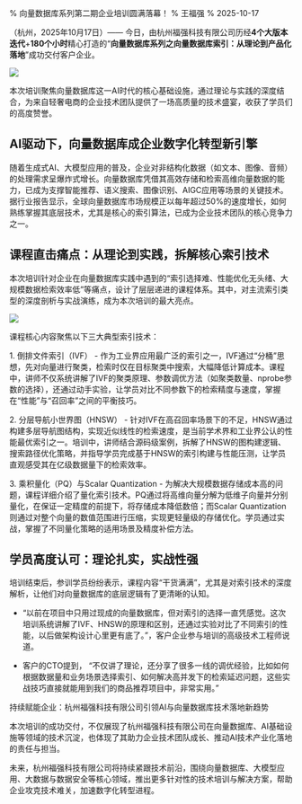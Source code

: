 % 向量数据库系列第二期企业培训圆满落幕！
% 王福强
% 2025-10-17

 
（杭州，2025年10月17日）—— 今日，由杭州福强科技有限公司历经**4个大版本迭代**+**180个小时**精心打造的“**向量数据库系列之向量数据库索引：从理论到产品化落地**”成功交付客户企业。

![](https://files.catbox.moe/mjot0j.jpg)

本次培训聚焦向量数据库这一AI时代的核心基础设施，通过理论与实践的深度结合，为来自轻奢电商的企业技术团队提供了一场高质量的技术盛宴，收获了学员们的高度赞誉。
 
## AI驱动下，向量数据库成企业数字化转型新引擎
 
随着生成式AI、大模型应用的普及，企业对非结构化数据（如文本、图像、音频）的处理需求呈爆炸式增长。向量数据库凭借其高效存储和检索高维向量数据的能力，已成为支撑智能推荐、语义搜索、图像识别、AIGC应用等场景的关键技术。据行业报告显示，全球向量数据库市场规模正以每年超过50%的速度增长，如何熟练掌握其底层技术，尤其是核心的索引算法，已成为企业技术团队的核心竞争力之一。
 
## 课程直击痛点：从理论到实践，拆解核心索引技术
 
本次培训针对企业在向量数据库实践中遇到的“索引选择难、性能优化无头绪、大规模数据检索效率低”等痛点，设计了层层递进的课程体系。其中，对主流索引类型的深度剖析与实战演练，成为本次培训的最大亮点。
 
![](https://files.catbox.moe/ndd2iu.png)

课程核心内容聚焦以下三大典型索引技术：
 
1. 倒排文件索引（IVF）
	- 作为工业界应用最广泛的索引之一，IVF通过“分桶”思想，先对向量进行聚类，检索时仅在目标聚类中搜索，大幅降低计算成本。课程中，讲师不仅系统讲解了IVF的聚类原理、参数调优方法（如聚类数量、nprobe参数的选择），还通过动手实验，让学员对比不同参数下的检索精度与速度，掌握在“性能”与“召回率”之间的平衡技巧。

2. 分层导航小世界图（HNSW）
	- 针对IVF在高召回率场景下的不足，HNSW通过构建多层导航图结构，实现近似线性的检索速度，是当前学术界和工业界公认的性能最优索引之一。培训中，讲师结合源码级案例，拆解了HNSW的图构建逻辑、搜索路径优化策略，并指导学员完成基于HNSW的索引构建与性能压测，让学员直观感受其在亿级数据量下的检索效率。

3. 乘积量化（PQ）与Scalar Quantization
	- 为解决大规模数据存储成本高的问题，课程详细介绍了量化索引技术。PQ通过将高维向量分解为低维子向量并分别量化，在保证一定精度的前提下，将存储成本降低数倍；而Scalar Quantization则通过对整个向量的数值范围进行压缩，实现更轻量级的存储优化。学员通过实战，掌握了不同量化策略的适用场景及精度补偿方法。
 
## 学员高度认可：理论扎实，实战性强
 
培训结束后，参训学员纷纷表示，课程内容“干货满满”，尤其是对索引技术的深度解析，让他们对向量数据库的底层逻辑有了更清晰的认知。
 
- “以前在项目中只用过现成的向量数据库，但对索引的选择一直凭感觉。这次培训系统讲解了IVF、HNSW的原理和区别，还通过实验对比了不同索引的性能，以后做架构设计心里更有底了。”，客户企业参与培训的高级技术工程师说道。
 
- 客户的CTO提到， “不仅讲了理论，还分享了很多一线的调优经验，比如如何根据数据量和业务场景选择索引、如何解决高并发下的检索延迟问题，这些实战技巧直接就能用到我们的商品推荐项目中，非常实用。” 
 
持续赋能企业：杭州福强科技有限公司引领AI与向量数据库技术落地新趋势
 
本次培训的成功交付，不仅展现了杭州福强科技有限公司在向量数据库、AI基础设施等领域的技术沉淀，也体现了其助力企业技术团队成长、推动AI技术产业化落地的责任与担当。
 
未来，杭州福强科技有限公司将持续紧跟技术前沿，围绕向量数据库、大模型应用、大数据与数据安全等核心领域，推出更多针对性的技术培训与解决方案，帮助企业攻克技术难关，加速数字化转型进程。
 
